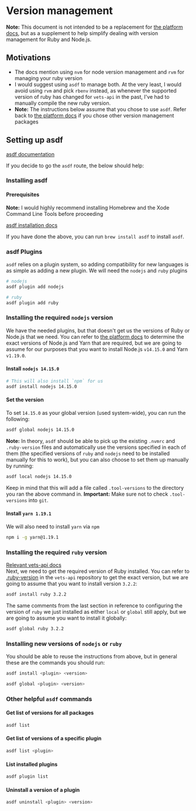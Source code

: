 # Version management
**Note:** This document is not intended to be a replacement for [the platform docs](https://depo-platform-documentation.scrollhelp.site/getting-started/setting-up-va-gov-locally), but as a supplement to help simplify dealing with version management for Ruby and Node.js.

## Motivations
* The docs mention using `nvm` for node version management and `rvm` for managing your ruby version
* I would suggest using `asdf` to manage both. At the very least, I would avoid using `rvm` and pick `rbenv` instead, as whenever the supported version of ruby has changed for `vets-api` in the past, I've had to manually compile the new ruby version.
* **Note:** The instructions below assume that you chose to use `asdf`. Refer back to [the platform docs](https://depo-platform-documentation.scrollhelp.site/getting-started/setting-up-va-gov-locally) if you chose other version management packages

## Setting up asdf
[asdf documentation](https://asdf-vm.com)

If you decide to go the `asdf` route, the below should help:

### Installing asdf
#### Prerequisites
**Note:** I would highly recommend installing Homebrew and the Xode Command Line Tools before proceeding

[asdf installation docs](https://asdf-vm.com/guide/getting-started.html#community-supported-download-methods)

If you have done the above, you can run `brew install asdf` to install `asdf`.

### asdf Plugins
`asdf` relies on a plugin system, so adding compatibility for new languages is as simple as adding a new plugin. We will need the `nodejs` and `ruby` plugins
```sh
# nodejs
asdf plugin add nodejs

# ruby
asdf plugin add ruby
```

### Installing the required `nodejs` version
We have the needed plugins, but that doesn't get us the versions of Ruby or Node.js that we need. You can refer to [the platform docs](https://depo-platform-documentation.scrollhelp.site/developer-docs/setting-up-your-local-frontend-environment#Settingupyourlocalfrontendenvironment-Step1:SetupNode) to determine the exact versions of Node.js and Yarn that are required, but we are going to assume for our purposes that you want to install Node.js `v14.15.0` and Yarn `v1.19.0`.
#### Install `nodejs 14.15.0`
```sh
# This will also install `npm` for us
asdf install nodejs 14.15.0
```

#### Set the version
To set `14.15.0` as your global version (used system-wide), you can run the following:
```sh
asdf global nodejs 14.15.0
```

**Note:** In theory, `asdf` should be able to pick up the existing `.nvmrc` and `.ruby-version` files and automatically use the versions specified in each of them (the specified versions of `ruby` and `nodejs` need to be installed manually for this to work), but you can also choose to set them up manually by running:
```sh
asdf local nodejs 14.15.0
```

Keep in mind that this will add a file called `.tool-versions` to the directory you ran the above command in. **Important:** Make sure not to check `.tool-versions` into `git`.

#### Install `yarn 1.19.1`
We will also need to install `yarn` via `npm`
```sh
npm i -g yarn@1.19.1
```

### Installing the required `ruby` version
[Relevant vets-api docs](https://github.com/department-of-veterans-affairs/vets-api/blob/master/docs/setup/native.md#installing-rvm)  
Next, we need to get the required version of Ruby installed. You can refer to  [.ruby-version](https://github.com/department-of-veterans-affairs/vets-api/blob/master/.ruby-version) in the `vets-api` repository to get the exact version, but we are going to assume that you want to install version `3.2.2`:
```sh
asdf install ruby 3.2.2
```

The same comments from the last section in reference to configuring the version of `ruby` we just installed as either `local` or `global` still apply, but we are going to assume you want to install it globally:
```sh
asdf global ruby 3.2.2
```

### Installing new versions of `nodejs` or `ruby`
You should be able to reuse the instructions from above, but in general these are the commands you should run:
```sh
asdf install <plugin> <version>

asdf global <plugin> <version>
```

### Other helpful `asdf` commands
#### Get list of versions for all packages
```sh
asdf list
```

#### Get list of versions of a specific plugin
```sh
asdf list <plugin>
```

#### List installed plugins
```sh
asdf plugin list
```

#### Uninstall a version of a plugin
```sh
asdf uninstall <plugin> <version>
```
